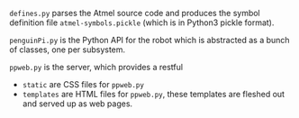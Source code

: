 `defines.py` parses the Atmel source code and produces the symbol definition file `atmel-symbols.pickle` (which is in Python3 pickle format).

`penguinPi.py` is the Python API for the robot which is abstracted as a bunch of classes, one per subsystem.

`ppweb.py` is the server, which provides a restful 

- `static` are CSS files for `ppweb.py`
- `templates` are HTML files for `ppweb.py`, these templates are fleshed out and served up as web pages.